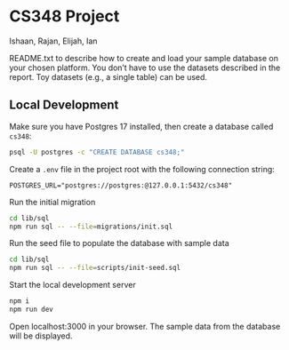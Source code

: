 # CS348 Project

Ishaan, Rajan, Elijah, Ian

README.txt to describe how to create and load your sample database on your chosen platform.
You don’t have to use the datasets described in the report. Toy datasets (e.g., a single table) can
be used.

## Local Development

Make sure you have Postgres 17 installed, then create a database called `cs348`:

```bash
psql -U postgres -c "CREATE DATABASE cs348;"
```

Create a `.env` file in the project root with the following connection string:

```
POSTGRES_URL="postgres://postgres:@127.0.0.1:5432/cs348"
```

Run the initial migration

```bash
cd lib/sql
npm run sql -- --file=migrations/init.sql
````

Run the seed file to populate the database with sample data

```bash
cd lib/sql
npm run sql -- --file=scripts/init-seed.sql
```

Start the local development server

```bash
npm i
npm run dev
```

Open localhost:3000 in your browser. The sample data from the database will be displayed.